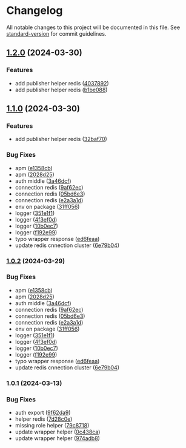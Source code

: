 # Changelog

All notable changes to this project will be documented in this file. See [standard-version](https://github.com/conventional-changelog/standard-version) for commit guidelines.

## [1.2.0](https://github.com/farid-alfernass/jinbei/compare/v1.0.2...v1.2.0) (2024-03-30)


### Features

* add publisher helper redis ([4037892](https://github.com/farid-alfernass/jinbei/commit/40378924a72abbbcbaae74b64dd08fbdbbf82160))
* add publisher helper redis ([b1be088](https://github.com/farid-alfernass/jinbei/commit/b1be088c01714bfe5049f438d07c44679fbed09d))

## [1.1.0](https://github.com/farid-alfernass/jinbei/compare/v1.0.1...v1.1.0) (2024-03-30)


### Features

* add publisher helper redis ([32baf70](https://github.com/farid-alfernass/jinbei/commit/32baf70fc923d407983013b315aaccc9f25c22fc))


### Bug Fixes

* apm ([e1358cb](https://github.com/farid-alfernass/jinbei/commit/e1358cbb113665a9711daabc3d2c214e12926cc3))
* apm ([2028d25](https://github.com/farid-alfernass/jinbei/commit/2028d25ccc5279e892f62cd0c133a0a6c12f8465))
* auth middle ([3a46dcf](https://github.com/farid-alfernass/jinbei/commit/3a46dcf91688895b550a2371f3d0321a50563151))
* connection redis ([9af62ec](https://github.com/farid-alfernass/jinbei/commit/9af62ec5698cd313272a75da7ed0d81f312cfc4e))
* connection redis ([05bd6e3](https://github.com/farid-alfernass/jinbei/commit/05bd6e3564e6592b695d2fb4e62ee539ea2eae89))
* connection redis ([e2a3a1d](https://github.com/farid-alfernass/jinbei/commit/e2a3a1dc9c4a1adc2569db7b52a5fe591e8845bb))
* env on package ([31ff056](https://github.com/farid-alfernass/jinbei/commit/31ff05628cf3d5a5eca5fbfd926114913ffc74e9))
* logger ([351e1f1](https://github.com/farid-alfernass/jinbei/commit/351e1f13a521ec524f518276583e7216567376d6))
* logger ([4f3ef0d](https://github.com/farid-alfernass/jinbei/commit/4f3ef0d92574e6bb0bb62a3b0e0593d7226c630f))
* logger ([10b0ec7](https://github.com/farid-alfernass/jinbei/commit/10b0ec7065c07f600dc822943fab3caa2f713c18))
* logger ([f192e99](https://github.com/farid-alfernass/jinbei/commit/f192e99280eda616a9ef316d416183a12148bf78))
* typo wrapper response ([ed6feaa](https://github.com/farid-alfernass/jinbei/commit/ed6feaa7c0adaf9b3ccc00104658c89a2444fe02))
* update redis cnnection cluster ([6e79b04](https://github.com/farid-alfernass/jinbei/commit/6e79b04219b3a75fbc7ef876a040828f258489c0))

### [1.0.2](https://github.com/farid-alfernass/jinbei/compare/v1.0.1...v1.0.2) (2024-03-29)


### Bug Fixes

* apm ([e1358cb](https://github.com/farid-alfernass/jinbei/commit/e1358cbb113665a9711daabc3d2c214e12926cc3))
* apm ([2028d25](https://github.com/farid-alfernass/jinbei/commit/2028d25ccc5279e892f62cd0c133a0a6c12f8465))
* auth middle ([3a46dcf](https://github.com/farid-alfernass/jinbei/commit/3a46dcf91688895b550a2371f3d0321a50563151))
* connection redis ([9af62ec](https://github.com/farid-alfernass/jinbei/commit/9af62ec5698cd313272a75da7ed0d81f312cfc4e))
* connection redis ([05bd6e3](https://github.com/farid-alfernass/jinbei/commit/05bd6e3564e6592b695d2fb4e62ee539ea2eae89))
* connection redis ([e2a3a1d](https://github.com/farid-alfernass/jinbei/commit/e2a3a1dc9c4a1adc2569db7b52a5fe591e8845bb))
* env on package ([31ff056](https://github.com/farid-alfernass/jinbei/commit/31ff05628cf3d5a5eca5fbfd926114913ffc74e9))
* logger ([351e1f1](https://github.com/farid-alfernass/jinbei/commit/351e1f13a521ec524f518276583e7216567376d6))
* logger ([4f3ef0d](https://github.com/farid-alfernass/jinbei/commit/4f3ef0d92574e6bb0bb62a3b0e0593d7226c630f))
* logger ([10b0ec7](https://github.com/farid-alfernass/jinbei/commit/10b0ec7065c07f600dc822943fab3caa2f713c18))
* logger ([f192e99](https://github.com/farid-alfernass/jinbei/commit/f192e99280eda616a9ef316d416183a12148bf78))
* typo wrapper response ([ed6feaa](https://github.com/farid-alfernass/jinbei/commit/ed6feaa7c0adaf9b3ccc00104658c89a2444fe02))
* update redis cnnection cluster ([6e79b04](https://github.com/farid-alfernass/jinbei/commit/6e79b04219b3a75fbc7ef876a040828f258489c0))

### 1.0.1 (2024-03-13)


### Bug Fixes

* auth export ([9f62da9](https://gitlab.com/assesment-project/jinbei/commit/9f62da90d89be9d6e3ccb231325dc99df82046bc))
* helper redis ([7d28c0e](https://gitlab.com/assesment-project/jinbei/commit/7d28c0e1b65c509e1e955bed0c0649b1e369ff33))
* missing role helper ([79c8718](https://gitlab.com/assesment-project/jinbei/commit/79c87187863ffe3ceeb77ec3b9201ed232ad835b))
* update wrapper helper ([0c438ca](https://gitlab.com/assesment-project/jinbei/commit/0c438cac2c252fceb3c837f658b68deb77cb78f7))
* update wrapper helper ([974adb8](https://gitlab.com/assesment-project/jinbei/commit/974adb8c5b812f059a22c0b0f145d3def77bc491))
